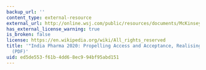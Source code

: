 ```yaml
---
backup_url: ''
content_type: external-resource
external_url: http://online.wsj.com/public/resources/documents/McKinseyPharma2020ExecutiveSummary.pdf
has_external_license_warning: true
is_broken: false
license: https://en.wikipedia.org/wiki/All_rights_reserved
title: '"India Pharma 2020: Propelling Access and Acceptance, Realising True Potential."
  (PDF)'
uid: ed5de553-f61b-4dd6-8ec9-94bf95abd151
---
```


